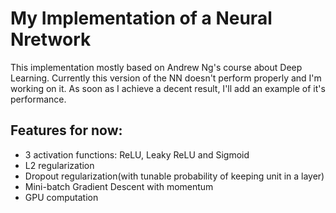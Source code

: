 # My Implementation of a Neural Nretwork

This implementation mostly based on Andrew Ng's course about Deep Learning.
Currently this version of the NN doesn't perform properly and I'm working on it. As soon as I achieve a decent result, I'll add an example of it's performance.

## Features for now:
- 3 activation functions: ReLU, Leaky ReLU and Sigmoid
- L2 regularization
- Dropout regularization(with tunable probability of keeping unit in a layer)
- Mini-batch Gradient Descent with momentum
- GPU computation
